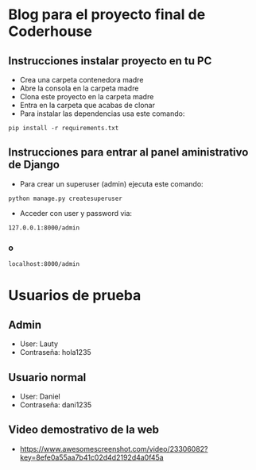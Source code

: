 # Blog para el proyecto final de Coderhouse

## Instrucciones instalar proyecto en tu PC
+ Crea una carpeta contenedora madre
+ Abre la consola en la carpeta madre
+ Clona este proyecto en la carpeta madre
+ Entra en la carpeta que acabas de clonar
+ Para instalar las dependencias usa este comando:

```
pip install -r requirements.txt
```

## Instrucciones para entrar al panel aministrativo de Django
+ Para crear un superuser (admin) ejecuta este comando:
```
python manage.py createsuperuser
```
+ Acceder con user y password via:
```
127.0.0.1:8000/admin
```
### o
```
localhost:8000/admin
```

# Usuarios de prueba

## Admin
+ User: Lauty
+ Contraseña: hola1235

## Usuario normal
+ User: Daniel
+ Contraseña: dani1235

## Video demostrativo de la web
+ https://www.awesomescreenshot.com/video/23306082?key=8efe0a55aa7b41c02d4d2192d4a0f45a